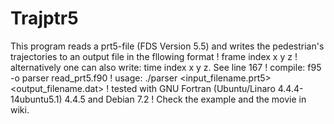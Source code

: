 Trajptr5
========

This program reads a prt5-file (FDS Version 5.5) and writes the pedestrian's trajectories 
to an output file in the fllowing format
! frame index x y z
! alternatively one can also write: time index x y z. See line 167
! compile: f95  -o parser read_prt5.f90
! usage: ./parser <input_filename.prt5> <output_filename.dat>
! tested with GNU Fortran (Ubuntu/Linaro 4.4.4-14ubuntu5.1) 4.4.5 and Debian 7.2
! Check the example and the movie in wiki.
